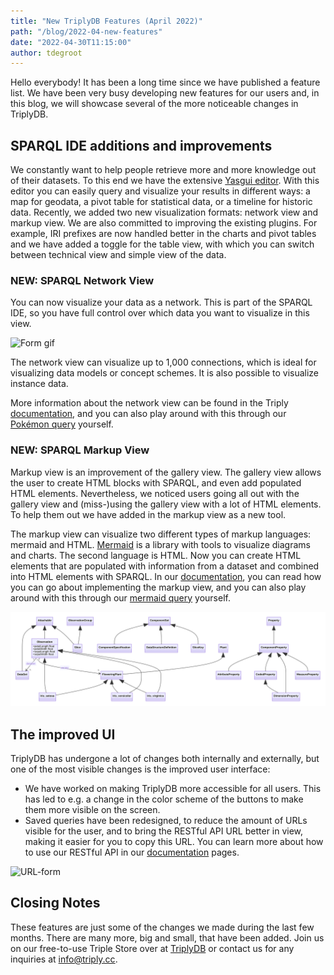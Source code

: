 ```yaml
---
title: "New TriplyDB Features (April 2022)"
path: "/blog/2022-04-new-features"
date: "2022-04-30T11:15:00"
author: tdegroot
---
```


Hello everybody! It has been a long time since we have published a feature list.
We have been very busy developing new features for our users and,  in this blog, we will showcase several of the more noticeable changes in TriplyDB.

## SPARQL IDE additions and improvements

We constantly want to help people retrieve more and more knowledge out of their datasets. To this end we have the extensive [Yasgui editor](https://triply.cc/docs/yasgui). With this editor you can easily query and visualize your results in different ways: a map for geodata, a pivot table for statistical data, or a timeline for historic data. Recently, we added two new visualization formats: network view and markup view. We are also committed to improving the existing plugins. For example, IRI prefixes are now handled better in the charts and pivot tables and we have added a toggle for the table view, with which you can switch between technical view and simple view of the data.

### NEW: SPARQL Network View

You can now visualize your data as a network. This is part of the SPARQL IDE, so you have full control over which data you want to visualize in this view.

![Form gif](pokemonNetwork.png)

The network view can visualize up to 1,000 connections, which is ideal for visualizing data models or concept schemes. It is also possible to visualize instance data.

More information about the network view can be found in the Triply [documentation](https://triply.cc/docs/yasgui#network), and you can also play around with this through our [Pokémon query](https://triplydb.com/JD/-/queries/pokemonNetwork/2) yourself.

### NEW: SPARQL Markup View

Markup view is an improvement of the gallery view. The gallery view allows the user to create HTML blocks with SPARQL, and even add populated HTML elements. Nevertheless, we noticed users going all out with the gallery view and (miss-)using the gallery view with a lot of HTML elements. To help them out we have added in the markup view as a new tool.

The markup view can visualize two different types of markup languages: mermaid and HTML. [Mermaid](https://mermaid-js.github.io/mermaid/#/) is a library with tools to visualize diagrams and charts. The second language is HTML. Now you can create HTML elements that are populated with information from a dataset and combined into HTML elements with SPARQL. In our [documentation](https://triply.cc/docs/yasgui#markup), you can read how you can go about implementing the markup view, and you can also play around with this through our [mermaid query](https://triplydb.com/JD/-/queries/markup-visualization) yourself.

![Form gif](markup-visualization.svg)

## The improved UI

TriplyDB has undergone a lot of changes both internally and externally, but one of the most visible changes is the improved user interface:

- We have worked on making TriplyDB more accessible for all users. This has led to e.g. a change in the color scheme of the buttons to make them more visible on the screen.
- Saved queries have been redesigned, to reduce the amount of URLs visible for the user,  and to bring the RESTful API URL better in view, making it easier for you to copy this URL. You can learn more about how to use our RESTful API in our [documentation](https://triply.cc/docs/triply-db-getting-started#using-a-saved-query) pages.

![URL-form](URL-form.png)

## Closing Notes

These features are just some of the changes we made during the last few months. There are many more, big and small, that have been added. Join us on our free-to-use Triple Store over at [TriplyDB](https://triplydb.com/) or contact us for any inquiries at [info@triply.cc](mailto:info@triply.cc).
